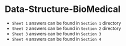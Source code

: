 # Data-Structure-BioMedical

- `Sheet 1` answers can be found in `Section 1` directory
- `Sheet 2` answers can be found in `Section 2` directory
- `Sheet 3` answers can be found in `Section 3`
- `Sheet 4` answers can be found in `Section 4`
